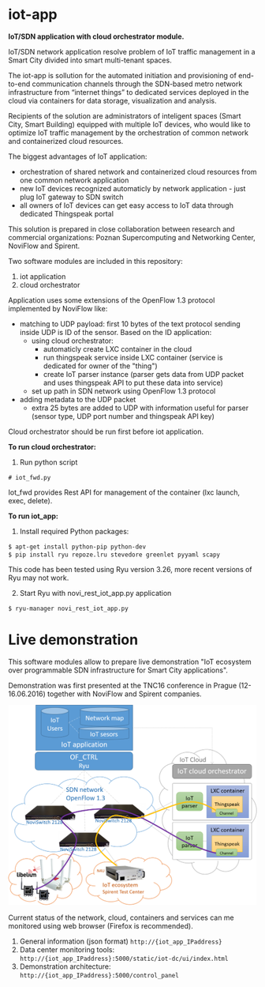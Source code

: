 # iot-app
**IoT/SDN application with cloud orchestrator module.**

IoT/SDN network application resolve problem of IoT traffic management in a Smart City divided into smart multi-tenant spaces.

The iot-app is sollution for the automated initiation and provisioning of end-to-end communication channels through the SDN-based metro network infrastructure from “internet things” to dedicated services deployed in the cloud via containers for data storage, visualization and analysis.

Recipients of the solution are administrators of inteligent spaces (Smart City, Smart Building) equipped with multiple IoT devices, who would like to optimize IoT traffic management by the orchestration of common network and containerized cloud resources.

The biggest advantages of IoT application:
- orchestration of shared network and containerized cloud resources from one common network application
- new IoT devices recognized automaticly by network application - just plug IoT gateway to SDN switch
- all owners of IoT devices can get easy access to IoT data through dedicated Thingspeak portal

This solution is prepared in close collaboration between research and commercial organizations: Poznan Supercomputing and Networking Center, NoviFlow and Spirent.

Two software modules are included in this repository:
  1. iot application 
  2. cloud orchestrator

Application uses some extensions of the OpenFlow 1.3 protocol implemented by NoviFlow like:
- matching to UDP payload: first 10 bytes of the text protocol sending inside UDP is ID of the sensor. Based on the ID application:
  - using cloud orchestrator:
    - automaticly create LXC container in the cloud 
    - run thingspeak service inside LXC container (service is dedicated for owner of the "thing") 
    - create IoT parser instance (parser gets data from UDP packet and uses thingspeak API to put these data into service)
  - set up path in SDN network using OpenFlow 1.3 protocol
- adding metadata to the UDP packet
  - extra 25 bytes are added to UDP with information useful for parser (sensor type, UDP port number and thingspeak API key)   

Cloud orchestrator should be run first before iot application. 

**To run cloud orchestrator:**
  1. Run python script
```
# iot_fwd.py
```
Iot_fwd provides Rest API for management of the container (lxc launch, exec, delete).
   
**To run iot_app:**
  1. Install required Python packages:
  ```
  $ apt-get install python-pip python-dev
  $ pip install ryu repoze.lru stevedore greenlet pyyaml scapy
  ```
  This code has been tested using Ryu version 3.26, more recent versions of Ryu may not work.

  2. Start Ryu with novi_rest_iot_app.py application
  ```
  $ ryu-manager novi_rest_iot_app.py
  ```

Live demonstration
===
This software modules allow to prepare live demonstration "IoT ecosystem over programmable SDN infrastructure for Smart City applications". 

Demonstration was first presented at the TNC16 conference in Prague (12-16.06.2016) together with NoviFlow and Spirent companies.

![alt tag](https://github.com/lukogr/iot-app/blob/master/arch/iot_app_demo_arch.png)

Current status of the network, cloud, containers and services can me monitored using web browser (Firefox is recommended).
  1. General information (json format)
    ```
    http://{iot_app_IPaddress}
    ```
  2. Data center monitoring tools:
    ```
    http://{iot_app_IPaddress}:5000/static/iot-dc/ui/index.html
    ```    
  3. Demonstration architecture:
    ```
    http://{iot_app_IPaddress}:5000/control_panel
    ```
